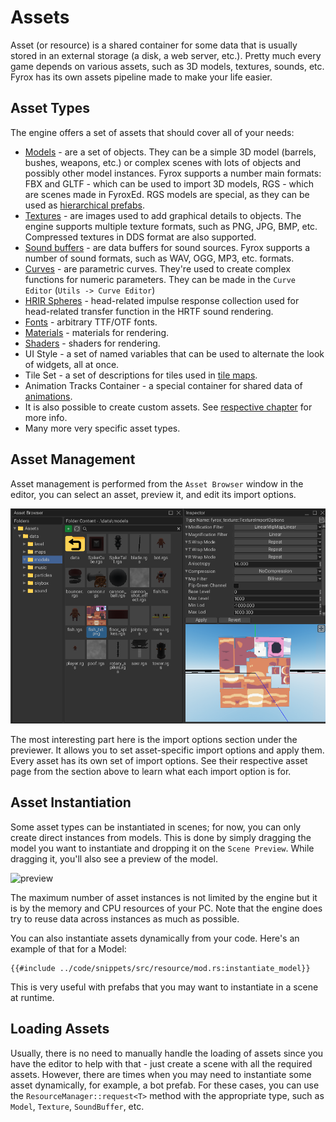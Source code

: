 # Assets

Asset (or resource) is a shared container for some data that is usually stored in an external storage (a disk,
a web server, etc.). Pretty much every game depends on various assets, such as 3D models, textures, sounds, etc.
Fyrox has its own assets pipeline made to make your life easier.

## Asset Types

The engine offers a set of assets that should cover all of your needs:

- [Models](../resources/model.md) - are a set of objects. They can be a simple 3D model (barrels, bushes, weapons, 
etc.) or complex scenes with lots of objects and possibly other model instances. Fyrox supports a number main formats:
FBX and GLTF - which can be used to import 3D models, RGS - which are scenes made in FyroxEd. RGS models are 
special, as they can be used as [hierarchical prefabs](../scene/prefab.md).
- [Textures](../resources/texture.md) - are images used to add graphical details to objects. The
engine supports multiple texture formats, such as PNG, JPG, BMP, etc. Compressed textures in DDS format are also supported.
- [Sound buffers](../resources/sound.md) - are data buffers for sound sources. Fyrox supports a number of sound formats,
such as WAV, OGG, MP3, etc. formats. 
- [Curves](../resources/curve.md) - are parametric curves. They're used to create complex functions for numeric parameters. 
They can be made in the `Curve Editor` (`Utils -> Curve Editor`)
- [HRIR Spheres](../sound/hrtf.md) - head-related impulse response collection used for head-related transfer function
in the HRTF sound rendering.
- [Fonts](../ui/font.md) - arbitrary TTF/OTF fonts.
- [Materials](../rendering/materials.md) - materials for rendering.
- [Shaders](../rendering/shaders.md) - shaders for rendering.
- UI Style - a set of named variables that can be used to alternate the look of widgets, all at once.
- Tile Set - a set of descriptions for tiles used in [tile maps](../scene/tilemap.md).
- Animation Tracks Container - a special container for shared data of [animations](../animation/animation.md). 
- It is also possible to create custom assets. See [respective chapter](../resources/custom.md) for more info.
- Many more very specific asset types.

## Asset Management

Asset management is performed from the `Asset Browser` window in the editor, you can select an asset, preview it, and edit
its import options.

![asset browser](assets.png)

The most interesting part here is the import options section under the previewer. It allows you to set asset-specific import options
and apply them. Every asset has its own set of import options. See their respective asset page from the section above to learn
what each import option is for.

## Asset Instantiation

Some asset types can be instantiated in scenes; for now, you can only create direct instances from models. This
is done by simply dragging the model you want to instantiate and dropping it on the `Scene Preview`. While dragging it, 
you'll also see a preview of the model.

![preview](preview.gif)

The maximum number of asset instances is not limited by the engine but it is by the memory and CPU resources of your PC. 
Note that the engine does try to reuse data across instances as much as possible.

You can also instantiate assets dynamically from your code. Here's an example of that for a Model:

```rust,no_run,edition2018
{{#include ../code/snippets/src/resource/mod.rs:instantiate_model}}
```

This is very useful with prefabs that you may want to instantiate in a scene at runtime. 

## Loading Assets

Usually, there is no need to manually handle the loading of assets since you have the editor to help with that - just create
a scene with all the required assets. However, there are times when you may need to instantiate some asset dynamically, for 
example, a bot prefab. For these cases, you can use the `ResourceManager::request<T>` method with the appropriate type,
such as `Model`, `Texture`, `SoundBuffer`, etc.
